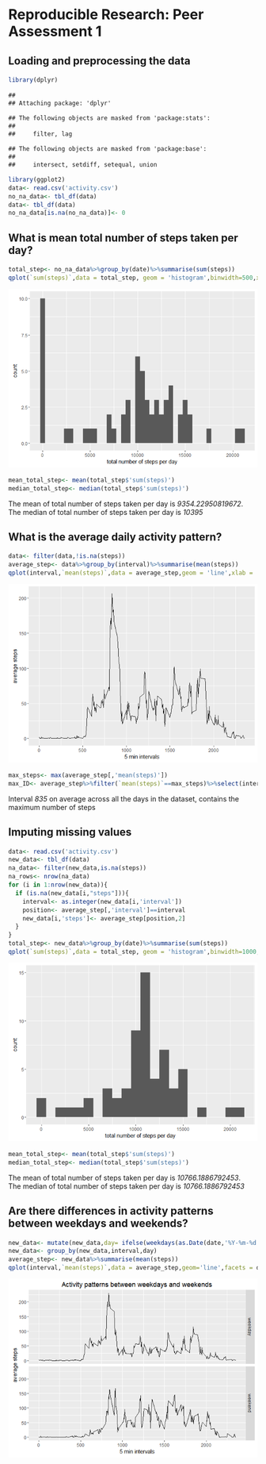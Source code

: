 # Reproducible Research: Peer Assessment 1


## Loading and preprocessing the data

```r
library(dplyr)
```

```
## 
## Attaching package: 'dplyr'
```

```
## The following objects are masked from 'package:stats':
## 
##     filter, lag
```

```
## The following objects are masked from 'package:base':
## 
##     intersect, setdiff, setequal, union
```

```r
library(ggplot2)
data<- read.csv('activity.csv')
no_na_data<- tbl_df(data)
data<- tbl_df(data)
no_na_data[is.na(no_na_data)]<- 0
```

## What is mean total number of steps taken per day?

```r
total_step<- no_na_data%>%group_by(date)%>%summarise(sum(steps))
qplot(`sum(steps)`,data = total_step, geom = 'histogram',binwidth=500,xlab = 'total number of steps per day')
```

![](PA1_template_files/figure-html/average_steps_per_day-1.png)<!-- -->

```r
mean_total_step<- mean(total_step$'sum(steps)')
median_total_step<- median(total_step$'sum(steps)')
```
The mean of total number of steps taken per day is *9354.22950819672*.  
The median of total number of steps taken per day is *10395*

## What is the average daily activity pattern?

```r
data<- filter(data,!is.na(steps))
average_step<- data%>%group_by(interval)%>%summarise(mean(steps))
qplot(interval,`mean(steps)`,data = average_step,geom = 'line',xlab = '5 min intervals',ylab = 'average steps')
```

![](PA1_template_files/figure-html/average_daliy_activities-1.png)<!-- -->

```r
max_steps<- max(average_step[,'mean(steps)'])
max_ID<- average_step%>%filter(`mean(steps)`==max_steps)%>%select(interval)
```
Interval *835* on average across all the days in the dataset, contains the maximum number of steps

## Imputing missing values

```r
data<- read.csv('activity.csv')
new_data<- tbl_df(data)
na_data<- filter(new_data,is.na(steps))
na_rows<- nrow(na_data)
for (i in 1:nrow(new_data)){
  if (is.na(new_data[i,"steps"])){
    interval<- as.integer(new_data[i,'interval'])
    position<- average_step[,'interval']==interval
    new_data[i,'steps']<- average_step[position,2]
  }
}
total_step<- new_data%>%group_by(date)%>%summarise(sum(steps))
qplot(`sum(steps)`,data = total_step, geom = 'histogram',binwidth=1000,xlab = 'total number of steps per day')
```

![](PA1_template_files/figure-html/imputing_mission_value-1.png)<!-- -->

```r
mean_total_step<- mean(total_step$'sum(steps)')
median_total_step<- median(total_step$'sum(steps)')
```
The mean of total number of steps taken per day is *10766.1886792453*.  
The median of total number of steps taken per day is *10766.1886792453*

## Are there differences in activity patterns between weekdays and weekends?

```r
new_data<- mutate(new_data,day= ifelse(weekdays(as.Date(date,'%Y-%m-%d'))%in%c('Saturday','Sunday'),'weekend','weekday'))
new_data<- group_by(new_data,interval,day)
average_step<- new_data%>%summarise(mean(steps))
qplot(interval,`mean(steps)`,data = average_step,geom='line',facets = day~.,xlab = '5 min intervals',ylab = 'average steps',main = 'Activity patterns between weekdays and weekends')
```

![](PA1_template_files/figure-html/weekday_vs_weekend_pattern-1.png)<!-- -->
